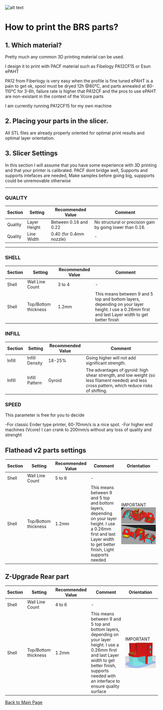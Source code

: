 ![alt text](/image/print.png)
# How to print the BRS parts?

## 1. Which material?
Pretty much any common 3D printing material can be used.

I design it to print with PACF material such as Fibelogy PA12CF15 or Esun ePAHT

PA12 from Fiberlogy is very easy when the profile is fine tuned
ePAHT is a pain to get ok, spool must be dryed 12h @80°C, and parts annealed at 80-110°C for 3-6h, failure rate is higher that PA12CF and the pros to use ePAHT are non-existant in the context of the Vcore parts

I am currently running PA12CF15 for my own machine

## 2. Placing your parts in the slicer.
All STL files are already properly oriented for optimal print results and optimal layer orientation.  

## 3. Slicer Settings
In this section I will assume that you have some experience with 3D printing and that your printer is calibrated.
PACF dont bridge well, Supports and supports intefaces are needed, Make samples before going big, suppports could be unremovable otherwise

____________________________________________________________________________________  



### QUALITY


Section|Setting|Recommended Value|Comment
-------|-------|-----------------|-------
Quality|Layer Height|Between 0.16 and 0.22| No structural or precision gain by going lower than 0.16. 
Quality|Line Width|0.40 (for 0.4mm nozzle)| - 

______________________________________________________________________________  


### SHELL


Section|Setting|Recommended Value|Comment
-------|-------|-----------------|-------
Shell|Wall Line Count|3 to 4|-
Shell|Top/Bottom thickness|1.2mm|This means between 9 and 5 top and bottom layers, depending on your layer height. I use a 0.26mm first and last Layer width to get better finish 


### INFILL


Section|Setting|Recommended Value|Comment 
-------|-------|-----------------|-------
Infill|Infill Density|18-25%|Going higher will not add significant strength.
Infill|Infill Pattern|Gyroid|The advantages of gyroid: high shear strength, and low weight (so less filament needed) and less cross pattern, which reduce risks of shifting.

### SPEED

This parameter is free for you to decide

-For classic Ender type printer, 60-70mm/s is a nice spot. 
-For higher end machines (Vcore) I can crank to 200mm/s without any loss of quality and strenght

## Flathead v2 parts settings


Section|Setting|Recommended Value|Comment|Orientation
-------|-------|-----------------|-------|-------
Shell|Wall Line Count|5 to 6|-
Shell|Top/Bottom thickness|1.2mm|This means between 9 and 5 top and bottom layers, depending on your layer height. I use a 0.26mm first and last Layer width to get better finish, Light supports needed |IMPORTANT ![alt text](/image/print1.JPG) ![alt text](/image/print2.JPG)

## Z-Upgrade Rear part

Section|Setting|Recommended Value|Comment|Orientation
-------|-------|-----------------|-------|-------
Shell|Wall Line Count|4 to 6|-
Shell|Top/Bottom thickness|1.2mm|This means between 9 and 5 top and bottom layers, depending on your layer height. I use a 0.26mm first and last Layer width to get better finish, supports needed with an interface to ensure quality surface |IMPORTANT ![alt text](/image/print3.png)

[Back to Main Page](/README.md)
